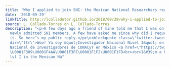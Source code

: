 ```yaml
---
title: 'Why I applied to join SNI: the Mexican National Researchers registry'
date: '2018-09-29'
linkTitle: http://lcolladotor.github.io/2018/09/29/why-i-applied-to-join-sni-the-mexican-national-researchers-registry/
source: L. Collado-Torres on L. Collado-Torres
description: "<p>A few days ago a friend of mine told me that I was on the list of
  newly admitted SNI members. A few have asked me since why did I request to join
  it. So here’s my public reply.</p>\n<blockquote class=\"twitter-tweet\"><p lang=\"es\"
  dir=\"ltr\">Woo! Ya soy &quot;Investigador Nacional Nivel I&quot; en el Sistema
  Nacional de Investigadores de CONACyT en México <a href=\"https://twitter.com/Conacyt_MX?ref_src=twsrc%5Etfw\">@Conacyt_MX</a>
  \U0001F389\U0001F4AA\U0001F3FE\U0001F1F2\U0001F1FD<br><br>I&#39;m a National Researcher
  lvl I in the Mexican Na"
---
```

